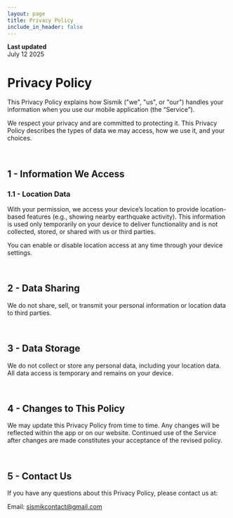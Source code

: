 ```yaml
---
layout: page
title: Privacy Policy
include_in_header: false
---
```


**Last updated**  
July 12 2025

# Privacy Policy
This Privacy Policy explains how Sismik ("we", "us", or "our") handles your information when you use our mobile application (the “Service”).

We respect your privacy and are committed to protecting it. This Privacy Policy describes the types of data we may access, how we use it, and your choices.

<br>

## 1 - Information We Access
### 1.1 - Location Data
With your permission, we access your device’s location to provide location-based features (e.g., showing nearby earthquake activity). This information is used only temporarily on your device to deliver functionality and is not collected, stored, or shared with us or third parties.

You can enable or disable location access at any time through your device settings.

<br>

## 2 - Data Sharing
We do not share, sell, or transmit your personal information or location data to third parties.

<br>

## 3 - Data Storage
We do not collect or store any personal data, including your location data. All data access is temporary and remains on your device.

<br>

## 4 - Changes to This Policy
We may update this Privacy Policy from time to time. Any changes will be reflected within the app or on our website. Continued use of the Service after changes are made constitutes your acceptance of the revised policy.

<br>

## 5 - Contact Us
If you have any questions about this Privacy Policy, please contact us at:

Email: sismikcontact@gmail.com
